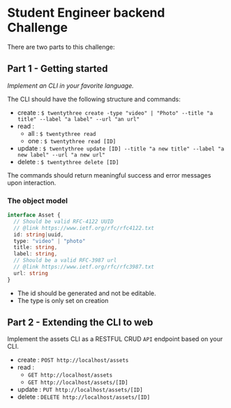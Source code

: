# Student Engineer backend Challenge

There are two parts to this challenge:

## Part 1 - Getting started

_Implement an CLI in your favorite language._

The CLI should have the following structure and commands:

- create : `$ twentythree create -type "video" | "Photo" --title "a title" --label "a label" --url "an url"`
- read :
  - all : `$ twentythree read`
  - one : `$ twentythree read [ID]`
- update : `$ twentythree update [ID] --title "a new title" --label "a new label" --url "a new url"`
- delete : `$ twentythree delete [ID]`

The commands should return meaningful success and error messages upon interaction.

### The object model

```ts
interface Asset {
  // Should be valid RFC-4122 UUID
  // @link https://www.ietf.org/rfc/rfc4122.txt
  id: string|uuid,
  type: "video" | "photo"
  title: string,
  label: string,
  // Should be a valid RFC-3987 url
  // @link https://www.ietf.org/rfc/rfc3987.txt
  url: string
}
```

- The id should be generated and not be editable.
- The type is only set on creation

## Part 2 - Extending the CLI to web

Implement the assets CLI as a RESTFUL CRUD `API` endpoint based on your CLI.

- create : `POST http://localhost/assets`
- read :
  - `GET http://localhost/assets`
  - `GET http://localhost/assets/[ID]`
- update : `PUT http://localhost/assets/[ID]`
- delete : `DELETE http://localhost/assets/[ID]`